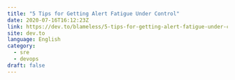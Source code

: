 ```yaml
---
title: "5 Tips for Getting Alert Fatigue Under Control"
date: 2020-07-16T16:12:23Z
link: https://dev.to/blameless/5-tips-for-getting-alert-fatigue-under-control-5b92?utm_medium=RSS&utm_source=news.12bit.vn
site: dev.to
language: English
category:
  - sre
  - devops
draft: false
---
```

